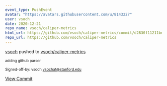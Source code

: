 ```yaml
---
event_type: PushEvent
avatar: "https://avatars.githubusercontent.com/u/814322?"
user: vsoch
date: 2020-12-21
repo_name: vsoch/caliper-metrics
html_url: https://github.com/vsoch/caliper-metrics/commit/d2830f11211be19637f3955c6bdd6c2948e35eb2
repo_url: https://github.com/vsoch/caliper-metrics
---
```


<a href='https://github.com/vsoch' target='_blank'>vsoch</a> pushed to <a href='https://github.com/vsoch/caliper-metrics' target='_blank'>vsoch/caliper-metrics</a>

<small>adding github parser

Signed-off-by: vsoch <vsochat@stanford.edu></small>

<a href='https://github.com/vsoch/caliper-metrics/commit/d2830f11211be19637f3955c6bdd6c2948e35eb2' target='_blank'>View Commit</a>